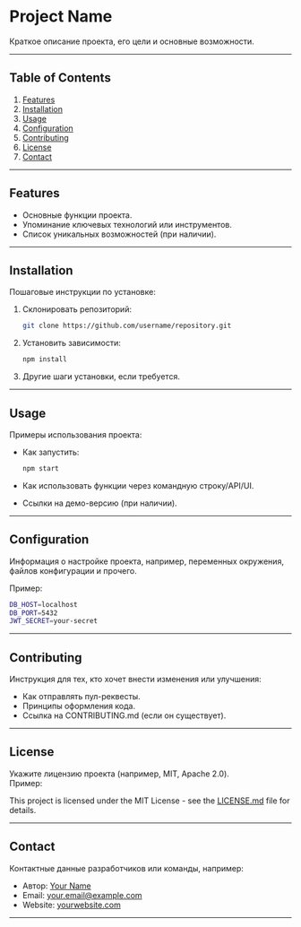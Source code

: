 # **Project Name**

Краткое описание проекта, его цели и основные возможности.

---

## **Table of Contents**

1. [Features](https://chatgpt.com/c/673c3cb1-2da4-800e-9862-ab3d8037310f#features)
2. [Installation](https://chatgpt.com/c/673c3cb1-2da4-800e-9862-ab3d8037310f#installation)
3. [Usage](https://chatgpt.com/c/673c3cb1-2da4-800e-9862-ab3d8037310f#usage)
4. [Configuration](https://chatgpt.com/c/673c3cb1-2da4-800e-9862-ab3d8037310f#configuration)
5. [Contributing](https://chatgpt.com/c/673c3cb1-2da4-800e-9862-ab3d8037310f#contributing)
6. [License](https://chatgpt.com/c/673c3cb1-2da4-800e-9862-ab3d8037310f#license)
7. [Contact](https://chatgpt.com/c/673c3cb1-2da4-800e-9862-ab3d8037310f#contact)

---

## **Features**

- Основные функции проекта.
- Упоминание ключевых технологий или инструментов.
- Список уникальных возможностей (при наличии).

---

## **Installation**

Пошаговые инструкции по установке:

1. Склонировать репозиторий:
    
    ```bash
    git clone https://github.com/username/repository.git
    ```
    
2. Установить зависимости:
    
    ```bash
    npm install
    ```
    
3. Другие шаги установки, если требуется.

---

## **Usage**

Примеры использования проекта:

- Как запустить:
    
    ```bash
    npm start
    ```
    
- Как использовать функции через командную строку/API/UI.
- Ссылки на демо-версию (при наличии).

---

## **Configuration**

Информация о настройке проекта, например, переменных окружения, файлов конфигурации и прочего.

Пример:

```bash
DB_HOST=localhost
DB_PORT=5432
JWT_SECRET=your-secret
```

---

## **Contributing**

Инструкция для тех, кто хочет внести изменения или улучшения:

- Как отправлять пул-реквесты.
- Принципы оформления кода.
- Ссылка на CONTRIBUTING.md (если он существует).

---

## **License**

Укажите лицензию проекта (например, MIT, Apache 2.0).  
Пример:

This project is licensed under the MIT License - see the [LICENSE.md](https://chatgpt.com/c/LICENSE.md) file for details.

---

## **Contact**

Контактные данные разработчиков или команды, например:

- Автор: [Your Name](https://github.com/username)
- Email: [your.email@example.com](mailto:your.email@example.com)
- Website: [yourwebsite.com](https://yourwebsite.com/)

---